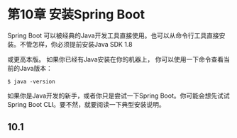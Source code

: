 # 第10章 安装Spring Boot

Spring Boot 可以被经典的Java开发工具直接使用。也可以从命令行工具直接安装。不管怎样，你必须提前安装Java SDK 1.8

或更高本版。 如果你已经有Java安装在你的机器上， 你可以使用一下命令查看当前的Java版本：

```
$ java -version
```

如果你是Java开发的新手，或者你只是尝试一下Spring Boot。你可能会想先试试Spring Boot CLI。要不然，就要阅读一下典型安装说明。

## 10.1



